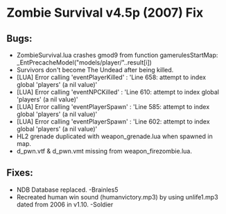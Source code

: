 # Zombie Survival v4.5p (2007) Fix

## Bugs:
- ZombieSurvival.lua crashes gmod9 from function gamerulesStartMap: _EntPrecacheModel("models/player/"..result[i])
- Survivors don't become The Undead after being killed.
- [LUA] Error calling 'eventPlayerKilled' : 'Line 658: attempt to index global 'players' (a nil value)'
- [LUA] Error calling 'eventNPCKilled' : 'Line 610: attempt to index global 'players' (a nil value)'
- [LUA] Error calling 'eventPlayerSpawn' : 'Line 585: attempt to index global 'players' (a nil value)'
- [LUA] Error calling 'eventPlayerSpawn' : 'Line 602: attempt to index global 'players' (a nil value)'
- HL2 grenade duplicated with weapon_grenade.lua when spawned in map.
- d_pwn.vtf & d_pwn.vmt missing from weapon_firezombie.lua.

## Fixes:
- NDB Database replaced. -Brainles5
- Recreated human win sound (humanvictory.mp3) by using unlife1.mp3 dated from 2006 in v1.10. -Soldier
